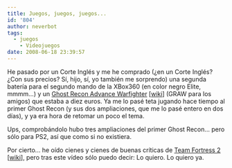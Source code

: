 ```yaml
---
title: Juegos, juegos, juegos...
id: '804'
author: neverbot
tags:
  - juegos
    - Videojuegos
date: 2008-06-18 23:39:57
---
```


He pasado por un Corte Inglés y me he comprado (¿en un Corte Inglés? ¿Con sus precios? Sí, hijo, sí, yo también me sorprendo) una segunda batería para el segundo mando de la XBox360 (en color negro Elite, mmmm...) y un [Ghost Recon Advance Warfighter](http://ghostrecon.uk.ubi.com/ghostrecon3/) \[[wiki](http://en.wikipedia.org/wiki/Tom_Clancy%27s_Ghost_Recon_Advanced_Warfighter)\] (GRAW para los amigos) que estaba a diez euros. Ya me lo pasé teta jugando hace tiempo al primer Ghost Recon (y sus dos ampliaciones, que me lo pasé entero en dos días), y ya era hora de retomar un poco el tema.

Ups, comprobándolo hubo tres ampliaciones del primer Ghost Recon... pero sólo para PS2, así que como si no existiera.

Por cierto... he oído cienes y cienes de buenas críticas de [Team Fortress 2](http://orange.half-life2.com/tf2.html) \[[wiki](http://en.wikipedia.org/wiki/Team_Fortress_2)\], pero tras este vídeo sólo puedo decir: Lo quiero. Lo quiero ya.